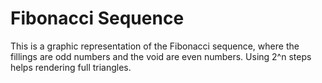 # Fibonacci Sequence

This is a graphic representation of the Fibonacci sequence, where the
fillings are odd numbers and the void are even numbers. Using 2^n steps
helps rendering full triangles.